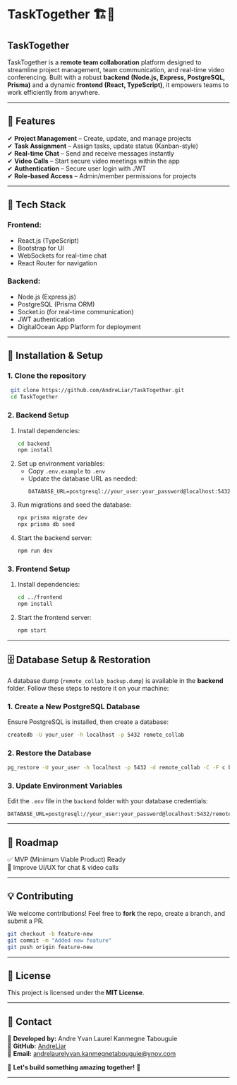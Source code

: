 # TaskTogether 🏗️🚀  

## **TaskTogether**
TaskTogether is a **remote team collaboration** platform designed to streamline project management, team communication, and real-time video conferencing. Built with a robust **backend (Node.js, Express, PostgreSQL, Prisma)** and a dynamic **frontend (React, TypeScript)**, it empowers teams to work efficiently from anywhere.

---

## 🌟 Features  
✔ **Project Management** – Create, update, and manage projects  
✔ **Task Assignment** – Assign tasks, update status (Kanban-style)  
✔ **Real-time Chat** – Send and receive messages instantly  
✔ **Video Calls** – Start secure video meetings within the app  
✔ **Authentication** – Secure user login with JWT  
✔ **Role-based Access** – Admin/member permissions for projects  

---

## 🚀 Tech Stack  

### **Frontend:**  
- React.js (TypeScript)  
- Bootstrap for UI  
- WebSockets for real-time chat  
- React Router for navigation  

### **Backend:**  
- Node.js (Express.js)  
- PostgreSQL (Prisma ORM)  
- Socket.io (for real-time communication)  
- JWT authentication  
- DigitalOcean App Platform for deployment  

---

## 🔧 Installation & Setup  

### **1. Clone the repository**
```bash
 git clone https://github.com/AndreLiar/TaskTogether.git
 cd TaskTogether
```

### **2. Backend Setup**
1. Install dependencies:
   ```bash
   cd backend
   npm install
   ```
2. Set up environment variables:
   - Copy `.env.example` to `.env`
   - Update the database URL as needed:
     ```
     DATABASE_URL=postgresql://your_user:your_password@localhost:5432/remote_collab
     ```
3. Run migrations and seed the database:
   ```bash
   npx prisma migrate dev
   npx prisma db seed
   ```
4. Start the backend server:
   ```bash
   npm run dev
   ```

### **3. Frontend Setup**
1. Install dependencies:
   ```bash
   cd ../frontend
   npm install
   ```
2. Start the frontend server:
   ```bash
   npm start
   ```

---

## 🗄️ Database Setup & Restoration

A database dump (`remote_collab_backup.dump`) is available in the **backend** folder. Follow these steps to restore it on your machine:

### **1. Create a New PostgreSQL Database**
Ensure PostgreSQL is installed, then create a database:
```bash
createdb -U your_user -h localhost -p 5432 remote_collab
```

### **2. Restore the Database**
```bash
pg_restore -U your_user -h localhost -p 5432 -d remote_collab -C -F c backend/remote_collab_backup.dump
```

### **3. Update Environment Variables**
Edit the `.env` file in the `backend` folder with your database credentials:
```env
DATABASE_URL=postgresql://your_user:your_password@localhost:5432/remote_collab
```

---

## 🎯 Roadmap  
✅ MVP (Minimum Viable Product) Ready  
📌 Improve UI/UX for chat & video calls  

---

## 💡 Contributing  
We welcome contributions! Feel free to **fork** the repo, create a branch, and submit a PR.  

```bash
git checkout -b feature-new
git commit -m "Added new feature"
git push origin feature-new
```

---

## 📄 License  
This project is licensed under the **MIT License**.

---

## 📧 Contact  
💬 **Developed by:** Andre Yvan Laurel Kanmegne Tabouguie  
📌 **GitHub:** [AndreLiar](https://github.com/AndreLiar)  
📌 **Email:** andrelaurelyvan.kanmegnetabouguie@ynov.com  
  
🚀 **Let's build something amazing together!** 🚀  

---

